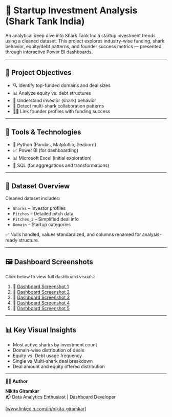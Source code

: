 # 🦈 Startup Investment Analysis (Shark Tank India)

An analytical deep dive into Shark Tank India startup investment trends using a cleaned dataset. This project explores industry-wise funding, shark behavior, equity/debt patterns, and founder success metrics — presented through interactive Power BI dashboards.

---

## 📌 Project Objectives

- 🔍 Identify top-funded domains and deal sizes  
- 📊 Analyze equity vs. debt structures  
- 🧠 Understand investor (shark) behavior  
- 🤝 Detect multi-shark collaboration patterns  
- 🧑‍💼 Link founder profiles with funding success  

---

## 🔧 Tools & Technologies

- 🐍 Python (Pandas, Matplotlib, Seaborn)
- 📈 Power BI (for dashboarding)
- 📊 Microsoft Excel (initial exploration)
- 💾 SQL (for aggregations and transformations)

---

## 📁 Dataset Overview

Cleaned dataset includes:

- `Sharks` – Investor profiles  
- `Pitches` – Detailed pitch data  
- `Pitches_2` – Simplified deal info  
- `Domain` – Startup categories  

✅ Nulls handled, values standardized, and columns renamed for analysis-ready structure.

---

## 🖼️ Dashboard Screenshots

Click below to view full dashboard visuals:

1. 📸 [Dashboard Screenshot 1]([Dashboard%20SS%201st%20page.png](https://github.com/giramkarnikita/giramkarnikita--Startup-Investment-Analysis-Shark-Tank-Data-/blob/main/Dashboard/Dashboard%20SS%201st%20page.png))  
2. 📸 [Dashboard Screenshot 2](Dashboard%20SS%202nd%20page.png)  
3. 📸 [Dashboard Screenshot 3](Dashboard%20SS%203rd%20page.png)  
4. 📸 [Dashboard Screenshot 4](Dashboard%20SS%204th%20page.png)  
5. 📸 [Dashboard Screenshot 5](Dashboard%20SS%205th%20page.png)

---

## 📊 Key Visual Insights

- Most active sharks by investment count  
- Domain-wise distribution of deals  
- Equity vs. Debt usage frequency  
- Single vs Multi-shark deal breakdown  
- Deal amount and equity offered distribution  

---

👩‍💻 **Author**

**Nikita Giramkar**  
📬 Data Analytics Enthusiast | Dashboard Developer

[www.linkedin.com/in/nikita-giramkar]
